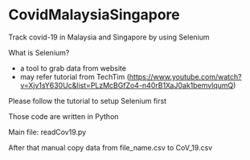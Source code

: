 # CovidMalaysiaSingapore
Track covid-19 in Malaysia and Singapore by using Selenium

What is Selenium?
- a tool to grab data from website
- may refer tutorial from TechTim (https://www.youtube.com/watch?v=Xjv1sY630Uc&list=PLzMcBGfZo4-n40rB1XaJ0ak1bemvlqumQ)

Please follow the tutorial to setup Selenium first

Those code are written in Python

Main file: readCov19.py

After that manual copy data from file_name.csv to CoV_19.csv
